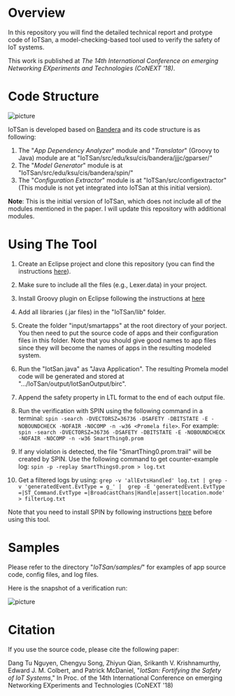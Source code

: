 # Overview

In this repository you will find the detailed technical report and protype code of IoTSan, a model-checking-based tool used to verify the safety of IoT systems.

This work is published at *The 14th International Conference on emerging Networking EXperiments and Technologies (CoNEXT '18)*.

# Code Structure

![picture](images/IoTSanArchitecture.png)

IoTSan is developed based on [Bandera](http://bandera.projects.cs.ksu.edu/) and its code structure is as following:
1. The "*App Dependency Analyzer*" module and "*Translator*" (Groovy to Java) module are at "IoTSan/src/edu/ksu/cis/bandera/jjjc/gparser/"
2. The "*Model Generator*" module is at "IoTSan/src/edu/ksu/cis/bandera/spin/"
3. The "*Configuration Extractor*" module is at "IoTSan/src/configextractor" (This module is not yet integrated into IoTSan at this initial version).

**Note**: This is the initial version of IoTSan, which does not include all of the modules mentioned in the paper. I will update this repository with additional modules.

# Using The Tool

1. Create an Eclipse project and clone this repository (you can find the instructions [here](https://github.com/collab-uniba/socialcde4eclipse/wiki/How-to-import-a-GitHub-project-into-Eclipse)).
  1. Make sure to include all the files (e.g., Lexer.data) in your project.
  2. Install Groovy plugin on Eclipse following the instructions at [here](https://github.com/groovy/groovy-eclipse/wiki)
  3. Add all libraries (.jar files) in the "IoTSan/lib" folder.

2. Create the folder "input/smartapps" at the root directory of your porject. You then need to put the source code of apps and their configuration files in this folder. Note that you should give good names to app files since they will become the names of apps in the resulting modeled system.

3. Run the "IotSan.java" as "Java Application". The resulting Promela model code will be generated and stored at ".../IoTSan/output/IotSanOutput/birc".

4. Append the safety property in LTL format to the end of each output file.

5. Run the verification with SPIN using the following command in a terminal: 
`spin -search -DVECTORSZ=36736 -DSAFETY -DBITSTATE -E -NOBOUNDCHECK -NOFAIR -NOCOMP -n -w36 <Promela file>`. 
For example: 
`spin -search -DVECTORSZ=36736 -DSAFETY -DBITSTATE -E -NOBOUNDCHECK -NOFAIR -NOCOMP -n -w36 SmartThing0.prom`

6. If any violation is detected, the file "SmartThing0.prom.trail" will be created by SPIN. Use the following command to get counter-example log: `spin -p -replay SmartThings0.prom > log.txt`

7. Get a filtered logs by using: 
`grep -v 'allEvtsHandled' log.txt | grep -v 'generatedEvent.EvtType = g_' |  grep -E 'generatedEvent.EvtType =|ST_Command.EvtType =|BroadcastChans|Handle|assert|location.mode'  > filterLog.txt`

Note that you need to install SPIN by following instructions [here](http://spinroot.com/spin/whatispin.html) before using this tool.

# Samples

Please refer to the directory "*IoTSan/samples/*" for examples of app source code, config files, and log files.

Here is the snapshot of a verification run:

![picture](images/snapshot.png)

# Citation
If you use the source code, please cite the following paper:

Dang Tu Nguyen, Chengyu Song, Zhiyun Qian, Srikanth V. Krishnamurthy, Edward J. M. Colbert, and Patrick McDaniel, "*IotSan: Fortifying the Safety of IoT Systems*," In Proc. of the 14th International Conference on emerging Networking EXperiments and Technologies (CoNEXT '18)
